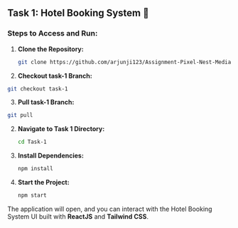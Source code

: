 ## Task 1: Hotel Booking System 🏨

### Steps to Access and Run:

1. **Clone the Repository:**

   ```bash
   git clone https://github.com/arjunji123/Assignment-Pixel-Nest-Media
   ```

2. **Checkout task-1 Branch:**

```bash
git checkout task-1
```

3. **Pull task-1 Branch:**

```bash
git pull
```

2. **Navigate to Task 1 Directory:**

   ```bash
   cd Task-1
   ```

3. **Install Dependencies:**

   ```bash
   npm install
   ```

4. **Start the Project:**
   ```bash
   npm start
   ```

The application will open, and you can interact with the Hotel Booking System UI built with **ReactJS** and **Tailwind CSS**.
